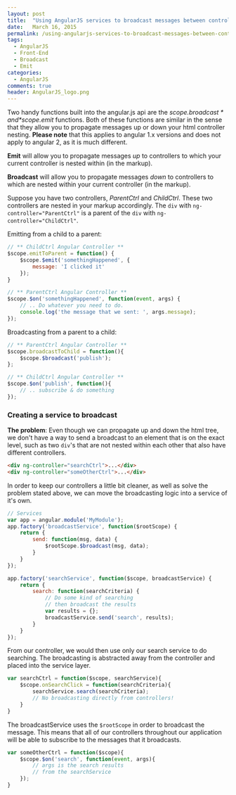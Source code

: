 ```yaml
---
layout: post
title:  "Using AngularJS services to broadcast messages between controllers"
date:   March 16, 2015
permalink: /using-angularjs-services-to-broadcast-messages-between-controllers/
tags:
  - AngularJS
  - Front-End
  - Broadcast
  - Emit
categories:
  - AngularJS
comments: true
header: AngularJS_logo.png
---
```


Two handy functions built into the angular.js api are the *$scope.broadcast* and *$scope.emit* functions. Both of these functions are similar in the sense that they allow you to propagate messages up or down your html controller nesting. **Please note** that this applies to angular 1.x versions and does not apply to angular 2, as it is much different.


**Emit** will allow you to propagate messages *up* to controllers to which your current controller is nested within (in the markup).

**Broadcast** will allow you to propagate messages *down* to controllers to which are nested within your current controller (in the markup).

Suppose you have two controllers, *ParentCtrl* and *ChildCtrl*. These two controllers are nested in your markup accordingly. The `div` with `ng-controller="ParentCtrl"` is a parent of the `div` with `ng-controller="ChildCtrl"`.

Emitting from a child to a parent:

```javascript
// ** ChildCtrl Angular Controller **
$scope.emitToParent = function() {
    $scope.$emit('somethingHappened', {
        message: 'I clicked it'
    });
}

// ** ParentCtrl Angular Controller **
$scope.$on('somethingHappened', function(event, args) {
    // .. Do whatever you need to do.
    console.log('the message that we sent: ', args.message);
});
```

Broadcasting from a parent to a child:

```javascript
// ** ParentCtrl Angular Controller **
$scope.broadcastToChild = function(){
    $scope.$broadcast('publish');
};

// ** ChildCtrl Angular Controller **
$scope.$on('publish', function(){
    // .. subscribe & do something
});
```

### Creating a service to broadcast

**The problem**: Even though we can propagate up and down the html tree, we don't have a way to send a broadcast to an element that is on the exact level, such as two `div`'s that are not nested within each other that also have different controllers.

```html
<div ng-controller="searchCtrl">...</div>
<div ng-controller="someOtherCtrl">...</div>
```

In order to keep our controllers a little bit cleaner, as well as solve the problem stated above, we can move the broadcasting logic into a service of it's own.


```javascript
// Services
var app = angular.module('MyModule');
app.factory('broadcastService', function($rootScope) {
    return {
        send: function(msg, data) {
            $rootScope.$broadcast(msg, data);
        }
    }
});

app.factory('searchService', function($scope, broadcastService) {
    return {
        search: function(searchCriteria) {
            // Do some kind of searching
            // then broadcast the results
            var results = {};
            broadcastService.send('search', results);
        }
    }
});
```

From our controller, we would then use only our search service to do searching. The broadcasting is abstracted away from the controller and placed into the service layer.

```javascript
var searchCtrl = function($scope, searchService){
    $scope.onSearchClick = function(searchCriteria){
        searchService.search(searchCriteria);
        // No broadcasting directly from controllers!
    }
}
```

The broadcastService uses the `$rootScope` in order to broadcast the message. This means that all of our controllers throughout our application will be able to subscribe to the messages that it broadcasts.

```javascript
var someOtherCtrl = function($scope){
    $scope.$on('search', function(event, args){
        // args is the search results
        // from the searchService
    });
}
```
